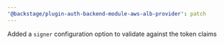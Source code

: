 ```yaml
---
'@backstage/plugin-auth-backend-module-aws-alb-provider': patch
---
```


Added a `signer` configuration option to validate against the token claims
